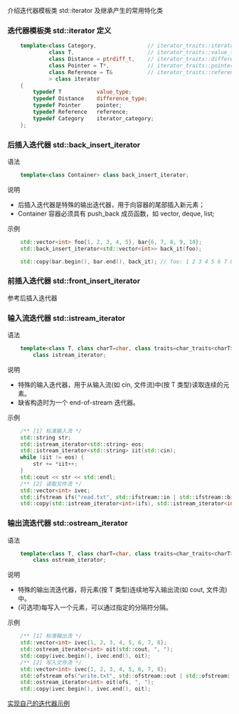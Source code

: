 
介绍迭代器模板类 std::iterator 及继承产生的常用特化类


### 迭代器模板类 std::iterator 定义

```c++
    template<class Category,                // iterator_traits::iterator_category
             class T,                       // iterator_traits::value_type
             class Distance = ptrdiff_t,    // iterator_traits::difference_type
             class Pointer = T*,            // iterator_traits::pointer
             class Reference = T&           // iterator_traits::reference 
             > class iterator
    {
        typedef T           value_type;
        typedef Distance    difference_type;
        typedef Pointer     pointer;
        typedef Reference   reference;
        typedef Category    iterator_category;
    };
```


### 后插入迭代器 std::back_insert_iterator

语法

```c++
    template<class Container> class back_insert_iterator;
```

说明

- 后插入迭代器是特殊的输出迭代器，用于向容器的尾部插入新元素；
- Container 容器必须具有 push_back 成员函数，如 vector, deque, list;

示例
```c++
    std::vector<int> foo{1, 2, 3, 4, 5}, bar{6, 7, 8, 9, 10};
    std::back_insert_iterator<std::vector<int>> back_it(foo);

    std::copy(bar.begin(), bar.end(), back_it); // foo: 1 2 3 4 5 6 7 8 9 10
```


### 前插入迭代器 std::front_insert_iterator

参考后插入迭代器


### 输入流迭代器 std::istream_iterator

语法

```c++
    template<class T, class charT=char, class traits=char_traits<charT>, class Distance=ptrdiff_t>
        class istream_iterator;
```

说明

- 特殊的输入迭代器，用于从输入流(如 cin, 文件流)中(按 T 类型)读取连续的元素。
- 缺省构造时为一个 end-of-stream 迭代器。

示例
```c++
    /** [1] 标准输入流 */
    std::string str;
    std::istream_iterator<std::string> eos;
    std::istream_iterator<std::string> iit(std::cin);
    while (iit != eos) {
        str += *iit++;
    }
    std::cout << str << std::endl;
    /** [2] 读取文件流 */
    std::vector<int> ivec;
    std::ifstream ifs("read.txt", std::ifstream::in | std::ifstream::binary);
    std::copy(std::istream_iterator<int>(ifs), std::istream_iterator<int>(), std::back_inserter(ivec));
```


### 输出流迭代器 std::ostream_iterator

语法
```c++
    template<class T, class charT=char, class traits=char_traits<charT>>
        class ostream_iterator;
```

说明

- 特殊的输出流迭代器，将元素(按 T 类型)连续地写入输出流(如 cout, 文件流)中。
- (可选项)每写入一个元素，可以通过指定的分隔符分隔。

示例
```c++
    /** [1] 标准输出流 */
    std::vector<int> ivec{1, 2, 3, 4, 5, 6, 7, 8};
    std::ostream_iterator<int> oit(std::cout, ", ");
    std::copy(ivec.begin(), ivec.end(), oit);
    /** [2] 写入文件流 */
    std::vector<int> ivec{1, 2, 3, 4, 5, 6, 7, 8};
    std::ofstream ofs("write.txt", std::ofstream::out | std::ofstream::binary);
    std::ostream_iterator<int> oit(ofs, ", ");
    std::copy(ivec.begin(), ivec.end(), oit);
```

[实现自己的迭代器示例](tests/iterator.cpp)
